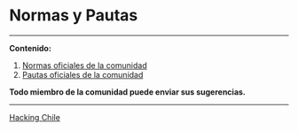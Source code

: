 Normas y Pautas
======================

----------
**Contenido:**

 1. [Normas oficiales de la comunidad](https://github.com/hackingchile/pautasynormas/blob/master/normas_oficiales.md)
 2. [Pautas oficiales de la comunidad](https://github.com/hackingchile/pautasynormas/blob/master/pautas_oficiales.md)

**Todo miembro de la comunidad puede enviar sus sugerencias.**


----------


[Hacking Chile](http://hacking.cl/)
